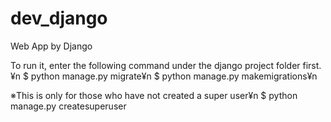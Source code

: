 # dev_django

Web App by Django

To run it, enter the following command under the django project folder first.¥n
$ python manage.py migrate¥n
$ python manage.py makemigrations¥n

※This is only for those who have not created a super user¥n
$ python manage.py createsuperuser
